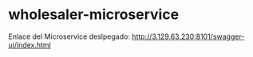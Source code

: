 # wholesaler-microservice
Enlace del Microservice deslpegado: http://3.129.63.230:8101/swagger-ui/index.html
